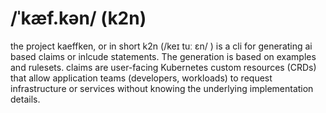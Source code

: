 # /ˈkæf.kən/ (k2n)

the project kaeffken, or in short k2n (/keɪ tuː ɛn/ ) is a cli for generating ai based claims or inlcude statements. The generation is based on examples and rulesets. claims are user-facing Kubernetes custom resources (CRDs) that allow application teams (developers, workloads) to request infrastructure or services without knowing the underlying implementation details.
